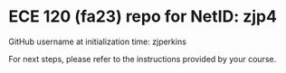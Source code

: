 # ECE 120 (fa23) repo for NetID: zjp4

GitHub username at initialization time: zjperkins

For next steps, please refer to the instructions provided by your course.
